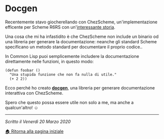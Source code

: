 # Docgen

Recentemente stavo giocherellando con ChezScheme, un'implementazione efficente
per Scheme R6RS con un'[interessante storia](https://legacy.cs.indiana.edu/~dyb/pubs/hocs.pdf).

Una cosa che mi ha infastidito è che ChezScheme non include un binario od una libreria per generare la documentazione: neanche gli standard
Scheme specificano un metodo standard per documentare il proprio codice..

In Common Lisp puoi semplicemente includere la documentazione direttamente nelle funzioni,
in questo modo:

```common-lisp
(defun foobar ()
  "Una stupida funzione che non fa nulla di utile."
  (+ 2 2))
```

Ecco perché ho creato [**docgen**](https://github.com/rc-05/docgen),
una libreria per generare documentazione interattiva con ChezScheme.

Spero che questo possa essere utile non solo a me, ma anche a qualcun'altro! ☺️

---
*Scritto il Venerdì 20 Marzo 2020*

[🏠 Ritorna alla pagina iniziale](https://rc-05.github.io/index-it)
